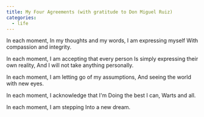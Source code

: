 ```yaml
---
title: My Four Agreements (with gratitude to Don Miguel Ruiz)
categories:
  - life
---
```


In each moment,
In my thoughts and my words,
I am expressing myself
With compassion and integrity.

In each moment,
I am accepting that every person
Is simply expressing their own reality,
And I will not take anything personally.

In each moment,
I am letting go of my assumptions,
And seeing the world with new eyes.

In each moment,
I acknowledge that I'm
Doing the best I can,
Warts and all.

In each moment,
I am stepping
Into a new dream.
